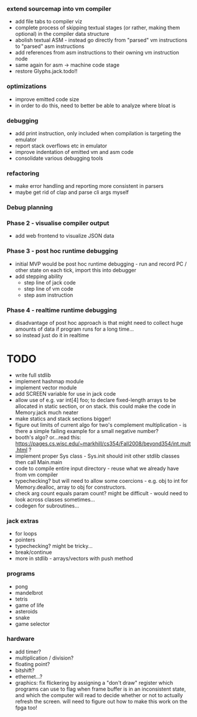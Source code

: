 ### extend sourcemap into vm compiler

- add file tabs to compiler viz
- complete process of skipping textual stages (or rather, making them optional)
  in the compiler data structure
- abolish textual ASM - instead go directly from "parsed" vm instructions to "parsed" asm instructions
- add references from asm instructions to their owning vm instruction node
- same again for asm -> machine code stage
- restore Glyphs.jack.todo!!

### optimizations

- improve emitted code size
- in order to do this, need to better be able to analyze where bloat is

### debugging

- add print instruction, only included when compilation is targeting the emulator
- report stack overflows etc in emulator
- improve indentation of emitted vm and asm code
- consolidate various debugging tools

### refactoring

- make error handling and reporting more consistent in parsers
- maybe get rid of clap and parse cli args myself

### Debug planning

### Phase 2 - visualise compiler output

- add web frontend to visualize JSON data

### Phase 3 - post hoc runtime debugging

- initial MVP would be post hoc runtime debugging - run and record PC / other state on each tick, import this into debugger
- add stepping ability
  - step line of jack code
  - step line of vm code
  - step asm instruction

### Phase 4 - realtime runtime debugging

- disadvantage of post hoc approach is that might need to collect huge amounts of data if program runs for a long time...
- so instead just do it in realtime

# TODO

- write full stdlib
- implement hashmap module
- implement vector module
- add SCREEN variable for use in jack code
- allow use of e.g. var int[4] foo; to declare fixed-length arrays to be allocated in static section, or on stack. this could make the code in Memory.jack much neater
- make statics and stack sections bigger!
- figure out limits of current algo for two's complement multiplication - is there a simple failing example for a small negative number?
- booth's algo? or...read this: https://pages.cs.wisc.edu/~markhill/cs354/Fall2008/beyond354/int.mult.html ?
- implement proper Sys class - Sys.init should init other stdlib classes then call Main.main
- code to compile entire input directory - reuse what we already have from vm compiler
- typechecking? but will need to allow some coercions - e.g. obj to int for Memory.dealloc, array to obj for constructors.
- check arg count equals param count? might be difficult - would need to look across classes sometimes...
- codegen for subroutines...

### jack extras

- for loops
- pointers
- typechecking? might be tricky...
- break/continue
- more in stdlib - arrays/vectors with push method

### programs

- pong
- mandelbrot
- tetris
- game of life
- asteroids
- snake
- game selector

### hardware

- add timer?
- multiplication / division?
- floating point?
- bitshift?
- ethernet...?
- graphics: fix flickering by assigning a "don't draw" register which programs can use to flag when frame buffer is in an inconsistent state, and which the computer will read to decide whether or not to actually refresh the screen. will need to figure out how to make this work on the fpga too!
